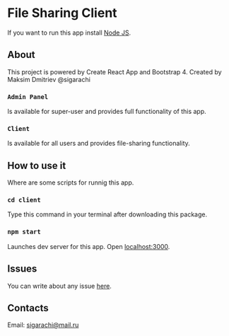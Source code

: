 # File Sharing Client 

If you want to run this app install [Node JS](http://nodejs.org).

## About

This project is powered by Create React App and Bootstrap 4.
Created by Maksim Dmitriev @sigarachi

### `Admin Panel`

Is available for super-user and provides full functionality of this app.

### `Client`

Is available for all users and provides file-sharing functionality.

## How to use it

Where are some scripts for runnig this app.

### `cd client`

Type this command in your terminal after downloading this package.

### `npm start`

Launches dev server for this app.
Open [localhost:3000](http://localhost:3000).

## Issues

You can write about any issue [here](https://github.com/file-sharing-erp-team/file-sharing-erp/issues).


## Contacts

Email: sigarachi@mail.ru
